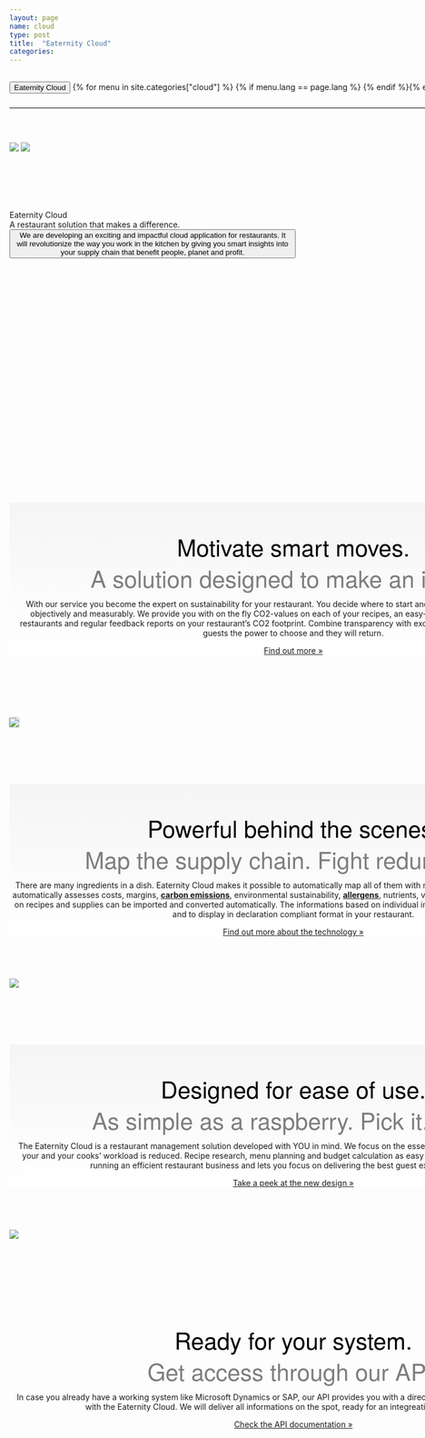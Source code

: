 ```yaml
---
layout: page
name: cloud
type: post
title:  "Eaternity Cloud"
categories:
---
```



<div>
	<div class="container-hero container-hero-1 clearfix" style="background-repeat: no-repeat;background-size: 1500px 1000px;background-color: rgba(0, 0, 0, 0.0);height: 700px;background-position: 50% 30%;">
		<div class="container-hero-content container-hero-content-1 clearfix">
			<div class="container-4 clearfix" style="margin-bottom:0px;margin-top:30px;width: 960px;height: 46px;border-bottom: 1px solid rgb(0, 0, 0);">
				<button class="text text-5" style="text-align:left;color: #000;" onClick="window.location='/cloud';" >Eaternity Cloud</button>
				{% for menu in site.categories["cloud"] %}
				{% if menu.lang == page.lang %}
				<button class="_button" style="float:right;margin-left:20px;margin-top:8px;font-size:0.95em;color: #000;" onClick="window.location='{{menu.url}}';">{{menu.title}}</button>
				{% endif %}{% endfor %}
			</div>
			<img class="image image-1" src="/images/nur-logo-klein-480x299-3.png" data-rimage data-src="/images/nur-logo-klein-480x299-3.png" data-srcat2x="/images/nur-logo-klein-480x299-3@2x.png">
			<img class="image image-2" src="/images/cloud-negativ-248x231-1.png" data-rimage data-src="/images/cloud-negativ-248x231-1.png" data-srcat2x="/images/cloud-negativ-248x231-1@2x.png">
			<div class="hero-title hero-title-1">Eaternity Cloud</div>
			<div class="hero-subtitle hero-subtitle-1">A restaurant solution that makes a difference.</div>
			<button class="_button _button-79">We are developing an exciting and impactful cloud application for restaurants. It will revolutionize the way you work in the kitchen by giving you smart insights into your supply chain that benefit people, planet and profit.</button>
		</div>
	</div>
</div>

<p style="color: #fff;">Eaternity Cloud makes a difference.</p>


<!--
<div class="gap gap-100" style="background-image: url('/images/berries.jpg');background-position: 50% 65%;background-repeat: no-repeat;background-size: cover;height:200px;width: 100%;"></div> -->

<div class="element element-5" style="min-width:1000px"></div>

<div class="gradient-box">
<div class="container">
	<div class="row">
		<div class="col-md-2"></div>
		<div class="col-md-8">
			<p class="black-font">Motivate smart moves.</p>
			<p class="gray-font">A solution designed to make an impact.</p>
			<p>With our service you become the expert on sustainability for your restaurant. You decide where to start and how to reduce your climate impact objectively and measurably. We provide you with on the fly CO2-values on each of your recipes, an easy-to-understand benchmark for your restaurants and regular feedback reports on your restaurant’s CO2 footprint. Combine transparency with excellent grastronomic results. Give your guests the power to choose and they will return.</p>
				<p><a href="/cloud/awards">Find out more »</a></p>
		</div>
		<div class="col-md-2"></div>
	</div>
</div>
</div>

<div class="container">
	<div class="row" style="margin-top:50px">
		<div class="col-md-3"></div>
		<div class="col-md-6">
			<img class="shadow" src="/images/cloud/2014-11-03 compass report-EN-1.jpg" />
		</div>
		<div class="col-md-3"></div>
	</div>
</div>


<div class="gradient-box">
	<div class="container">
		<div class="row">
			<div class="col-md-2"></div>
			<div class="col-md-8">
				<p class="black-font">Powerful behind the scenes.</p>
				<p class="gray-font">Map the supply chain. Fight redundancy.</p>
				<p>There are many ingredients in a dish. Eaternity Cloud  makes it possible to automatically map all of them with minimum manual effort.  Eaternity Cloud automatically assesses costs, margins, <a href="/cloud/co2"><strong>carbon emissions</strong></a>, environmental sustainability, <a href="/cloud/allergens"><strong>allergens</strong></a>, nutrients, vitamins and minerals. Your existing data on recipes and supplies can be imported and converted automatically. 
				The informations based on individual ingredients can be used to design meals and to display in declaration compliant format in your restaurant.</p>
				<p><a href="/technology">Find out more about the technology »</a></p>
			</div>
			<div class="col-md-2"></div>
		</div>
	</div>
</div>


<div class="container">
	<div class="row">
		<div class="col-md-2"></div>
		<div class="col-md-8">
			<img src="/images/cloud/calculator-description.png" />
		</div>
		<div class="col-md-2"></div>
	</div>
</div>


<div class="gradient-box">
	<div class="container">
		<div class="row">
			<div class="col-md-2"></div>
			<div class="col-md-8">
				<p class="black-font">Designed for ease of use.</p>
				<p class="gray-font">As simple as a raspberry. Pick it. Eat it.</p>
				<p>The Eaternity Cloud is a restaurant management solution developed with YOU in mind. We focus on the essential processes in the kitchen – so that your and your cooks’ workload is reduced. Recipe research, menu planning and budget calculation as easy as it should be. It meets the needs of running an efficient restaurant business and lets you focus on delivering the best guest experience possible.</p>
				<p><a target="_blank" href="https://www.icloud.com/photostream/de-de/#A1GI9HKKGrvVb5;7DF9CCB3-2436-4716-BBB4-3928F508843B">Take a peek at the new design »</a></p>
			</div>
			<div class="col-md-2"></div>
		</div>
	</div>
</div>


<div class="container">
	<div class="row">
		<div class="col-md-1"></div>
		<div class="col-md-10">
			<img src="/images/cloud/de/inthekitchen.jpg" />
		</div>
		<div class="col-md-1"></div>
	</div>
</div>



<div class="container">
		<div class="row">
			<div class="col-md-2"></div>
			<div class="col-md-8">
				<p class="black-font">Ready for your system.</p>
				<p class="gray-font">Get access through our API.</p>
				<p>In case you already have a working system like Microsoft Dynamics or SAP, our API provides you with a direct connection to exchange informations with the Eaternity Cloud. We will deliver all informations on the spot, ready for an integreation into your system.</p>
				<p><a href="http://docs.eaternitycloud.apiary.io">Check the API documentation »</a></p>
			</div>
			<div class="col-md-2"></div>
		</div>
</div>




<style>
.black-font {
	padding: 50px 0 0 0;
	margin:0;
	font-family: 'Futura LT', 'Helvetica Neue', Helvetica, Arial, sans-serif;
	font-size: 41px;
	font-style: normal;
	font-variant: normal;
	font-weight: 200;
	line-height: 55px;
	color: rgb(0, 0, 0);
}

.gray-font {
	padding: 0;
	margin:0;
	font-family: 'Futura LT', 'Helvetica Neue', Helvetica, Arial, sans-serif;
	font-size: 41px;
	font-style: normal;
	font-variant: normal;
	font-weight: 200;
	color: rgb(126, 126, 126);
	line-height: 55px;
}

.gradient-box {
	background-color: rgb(222, 222, 222);
	background-image: linear-gradient(360deg, rgb(255, 255, 255) 0%, rgb(245, 245, 245) 100%);
	min-width:1000px;
}

p {
	margin-top:10px;
	text-align:center;
}

img {
	margin-bottom:100px;
	margin-top:60px;
}

.shadow {
	box-shadow: 0px 0px 3px #888888;
}

.container {
	min-width:1000px;
}

</style>


<!--<div class="follow-up-footer follow-up-footer-2 clearfix">
<div class="container container-49"></div>
<div class="element-about-eaternity element-about-eaternity-2 clearfix">
	<p class="text text-94">Great Design</p>
	<p class="text text-102">Simplicity making a difference.</p>
</div>
<div class="element-co2footprint element-co2footprint-1 clearfix">
	<p class="text text-115">Knowing it better</p>
	<p class="text text-126">Tap into the collective wisdom.</p>
</div>
<div class="element-allergens element-allergens-1 clearfix">
	<p class="text text-139">Get Awarded</p>
	<p class="text text-144">Be first. Be known as first.</p>
	<div class="element element-30"></div>
</div>
<div class="container container-70 clearfix">
	<div class="element-about-eaternity element-about-eaternity-10 clearfix">
		<p class="text text-168">Get Cooking</p>
		<p class="text text-184">Partner up with Eaternity.</p>
	</div>
	<div class="element-about-eaternity element-about-eaternity-15 clearfix">
		<p class="text text-200">References</p>
		<p class="text text-212">See how we create shared value together with our clients.</p>
	</div>
</div> -->

